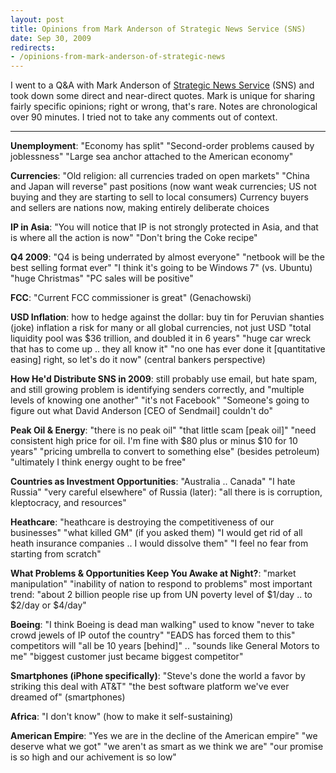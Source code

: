 ```yaml
---
layout: post
title: Opinions from Mark Anderson of Strategic News Service (SNS)
date: Sep 30, 2009
redirects:
- /opinions-from-mark-anderson-of-strategic-news
---
```


I went to a Q&A with Mark Anderson of [Strategic News Service](http://www.stratnews.com/) (SNS) and took down some direct and near-direct quotes. Mark is unique for sharing fairly specific opinions; right or wrong, that's rare. Notes are chronological over 90 minutes. I tried not to take any comments out of context.

* * *

**Unemployment**: "Economy has split" "Second-order problems caused by joblessness" "Large sea anchor attached to the American economy"

**Currencies**: "Old religion: all currencies traded on open markets" "China and Japan will reverse" past positions (now want weak currencies; US not buying and they are starting to sell to local consumers) Currency buyers and sellers are nations now, making entirely deliberate choices

**IP in Asia**: "You will notice that IP is not strongly protected in Asia, and that is where all the action is now" "Don't bring the Coke recipe"

**Q4 2009**: "Q4 is being underrated by almost everyone" "netbook will be the best selling format ever" "I think it's going to be Windows 7" (vs. Ubuntu) "huge Christmas" "PC sales will be positive"

**FCC**: "Current FCC commissioner is great" (Genachowski)

**USD Inflation**: how to hedge against the dollar: buy tin for Peruvian shanties (joke) inflation a risk for many or all global currencies, not just USD "total liquidity pool was $36 trillion, and doubled it in 6 years" "huge car wreck that has to come up .. they all know it" "no one has ever done it [quantitative easing] right, so let's do it now" (central bankers perspective)

**How He'd Distribute SNS in 2009**: still probably use email, but hate spam, and still growing problem is identifying senders correctly, and "multiple levels of knowing one another" "it's not Facebook" "Someone's going to figure out what David Anderson [CEO of Sendmail] couldn't do"

**Peak Oil & Energy**: "there is no peak oil" "that little scam [peak oil]" "need consistent high price for oil. I'm fine with $80 plus or minus $10 for 10 years" "pricing umbrella to convert to something else" (besides petroleum) "ultimately I think energy ought to be free"

**Countries as Investment Opportunities**: "Australia .. Canada" "I hate Russia" "very careful elsewhere" of Russia (later): "all there is is corruption, kleptocracy, and resources"

**Heathcare**: "heathcare is destroying the competitiveness of our businesses" "what killed GM" (if you asked them) "I would get rid of all heath insurance companies .. I would dissolve them" "I feel no fear from starting from scratch"

**What Problems & Opportunities Keep You Awake at Night?**: "market manipulation" "inability of nation to respond to problems" most important trend: "about 2 billion people rise up from UN poverty level of $1/day .. to $2/day or $4/day"

**Boeing**: "I think Boeing is dead man walking" used to know "never to take crowd jewels of IP outof the country" "EADS has forced them to this" competitors will "all be 10 years [behind]" .. "sounds like General Motors to me" "biggest customer just became biggest competitor"

**Smartphones (iPhone specifically)**: "Steve's done the world a favor by striking this deal with AT&T" "the best software platform we've ever dreamed of" (smartphones)

**Africa**: "I don't know" (how to make it self-sustaining)

**American Empire**: "Yes we are in the decline of the American empire" "we deserve what we got" "we aren't as smart as we think we are" "our promise is so high and our achivement is so low"